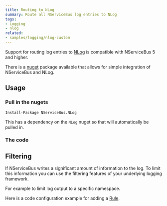 ```yaml
---
title: Routing to NLog
summary: Route all NServiceBus log entries to NLog
tags: 
- Logging
- nlog
related:
- samples/logging/nlog-custom
---
```


Support for routing log entries to [NLog](http://nlog-project.org/) is compatible with NServiceBus 5 and higher.

There is a [nuget](https://www.nuget.org/packages/NServiceBus.NLog/) package available that allows for simple integration of NServiceBus and NLog.


## Usage


### Pull in the nugets

    Install-Package NServiceBus.NLog

This has a dependency on the `NLog` nuget so that will automatically be pulled in.


### The code

<!-- import NLogInCode -->


## Filtering 

If NServiceBus writes a significant amount of information to the log. To limit this information you can use the filtering features of your underlying logging framework. 

For example to limit log output to a specific namespace.

Here is a code configuration example for adding a [Rule](https://github.com/nlog/NLog/wiki/Configuration-file#rules).

<!-- import NLogFiltering -->
